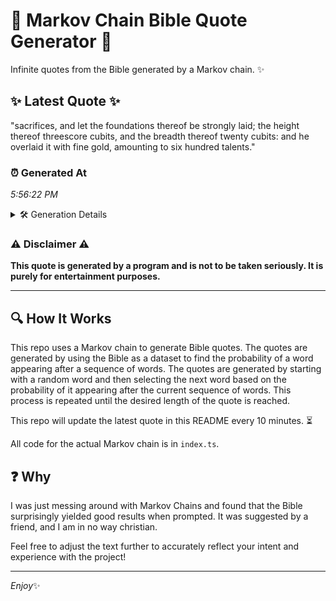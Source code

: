 # 📖 Markov Chain Bible Quote Generator 📖

Infinite quotes from the Bible generated by a Markov chain. ✨

## ✨ Latest Quote ✨
"sacrifices, and let the foundations thereof be strongly laid; the height thereof threescore cubits, and the breadth thereof twenty cubits: and he overlaid it with fine gold, amounting to six hundred talents."

### ⏰ Generated At
*5:56:22 PM*

<details>
    <summary>🛠️ Generation Details</summary>
    <p>
        <strong>🌱 Seed:</strong> sacrifices,<br>
        <strong>🔄 Iterations:</strong> 31<br>
        <strong>📜 Context History:</strong><br>[ sacrifices, ]: and<br>[ sacrifices,, and ]: let<br>[ sacrifices,, and, let ]: the<br>[ sacrifices,, and, let, the ]: foundations<br>[ sacrifices,, and, let, the, foundations ]: thereof<br>[ sacrifices,, and, let, the, foundations, thereof ]: be<br>[ and, let, the, foundations, thereof, be ]: strongly<br>[ let, the, foundations, thereof, be, strongly ]: laid;<br>[ the, foundations, thereof, be, strongly, laid; ]: the<br>[ foundations, thereof, be, strongly, laid;, the ]: height<br>[ thereof, be, strongly, laid;, the, height ]: thereof<br>[ be, strongly, laid;, the, height, thereof ]: threescore<br>[ strongly, laid;, the, height, thereof, threescore ]: cubits,<br>[ laid;, the, height, thereof, threescore, cubits, ]: and<br>[ the, height, thereof, threescore, cubits,, and ]: the<br>[ height, thereof, threescore, cubits,, and, the ]: breadth<br>[ thereof, threescore, cubits,, and, the, breadth ]: thereof<br>[ threescore, cubits,, and, the, breadth, thereof ]: twenty<br>[ cubits,, and, the, breadth, thereof, twenty ]: cubits:<br>[ and, the, breadth, thereof, twenty, cubits: ]: and<br>[ the, breadth, thereof, twenty, cubits:, and ]: he<br>[ breadth, thereof, twenty, cubits:, and, he ]: overlaid<br>[ thereof, twenty, cubits:, and, he, overlaid ]: it<br>[ twenty, cubits:, and, he, overlaid, it ]: with<br>[ cubits:, and, he, overlaid, it, with ]: fine<br>[ and, he, overlaid, it, with, fine ]: gold,<br>[ he, overlaid, it, with, fine, gold, ]: amounting<br>[ overlaid, it, with, fine, gold,, amounting ]: to<br>[ it, with, fine, gold,, amounting, to ]: six<br>[ with, fine, gold,, amounting, to, six ]: hundred<br>[ fine, gold,, amounting, to, six, hundred ]: talents.<br>
    </p>
</details>

### ⚠️ Disclaimer ⚠️
**This quote is generated by a program and is not to be taken seriously. It is purely for entertainment purposes.**

---

## 🔍 How It Works

This repo uses a Markov chain to generate Bible quotes. The quotes are generated by using the Bible as a dataset to find the probability of a word appearing after a sequence of words. The quotes are generated by starting with a random word and then selecting the next word based on the probability of it appearing after the current sequence of words. This process is repeated until the desired length of the quote is reached.

This repo will update the latest quote in this README every 10 minutes. ⏳

All code for the actual Markov chain is in `index.ts`.

## ❓ Why

I was just messing around with Markov Chains and found that the Bible surprisingly yielded good results when prompted. 
It was suggested by a friend, and I am in no way christian.

Feel free to adjust the text further to accurately reflect your intent and experience with the project!

---

*Enjoy*✨
